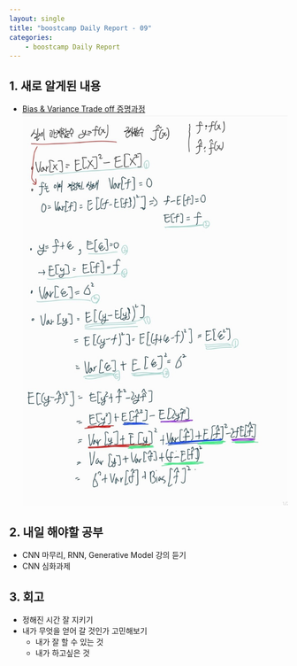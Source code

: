 ```yaml
---
layout: single
title: "boostcamp Daily Report - 09"
categories:
	- boostcamp Daily Report
---
```


## 1. 새로 알게된 내용

- [Bias & Variance Trade off 증명과정](https://ko.wikipedia.org/wiki/%ED%8E%B8%ED%96%A5-%EB%B6%84%EC%82%B0_%ED%8A%B8%EB%A0%88%EC%9D%B4%EB%93%9C%EC%98%A4%ED%94%84#%EC%9C%A0%EB%8F%84)
![jpg](/assets/images/2022-02-07/20220207_233720974.jpg)

## 2. 내일 해야할 공부

- CNN 마무리, RNN, Generative Model 강의 듣기
- CNN 심화과제

## 3. 회고

- 정해진 시간 잘 지키기
- 내가 무엇을 얻어 갈 것인가 고민해보기
  - 내가 잘 할 수 있는 것
  - 내가 하고싶은 것
